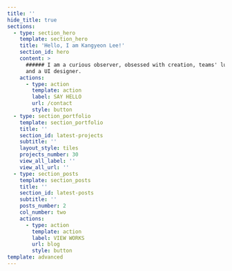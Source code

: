 ```yaml
---
title: ''
hide_title: true
sections:
  - type: section_hero
    template: section_hero
    title: 'Hello, I am Kangyeon Lee!'
    section_id: hero
    content: >
      ###### I am a curious observer, obsessed with creation, teams' lubricant,
      and a UI designer.
    actions:
      - type: action
        template: action
        label: SAY HELLO
        url: /contact
        style: button
  - type: section_portfolio
    template: section_portfolio
    title: ''
    section_id: latest-projects
    subtitle: ''
    layout_style: tiles
    projects_number: 30
    view_all_label: ''
    view_all_url: ''
  - type: section_posts
    template: section_posts
    title: ''
    section_id: latest-posts
    subtitle: ''
    posts_number: 2
    col_number: two
    actions:
      - type: action
        template: action
        label: VIEW WORKS
        url: blog
        style: button
template: advanced
---
```

